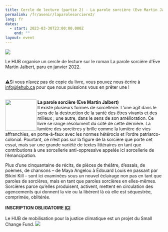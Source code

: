 ```yaml
---
title: Cercle de lecture (partie 2) - La parole sorcière (Eve Martin Jalbert)
permalink: /fr/avenir/laparolesorciere2/
lang: fr
dates:
  - start: 2023-03-30T23:00:00.000Z
    end: ""
layout: event
---
```

![](/media/copie_de_cercle_de_lecture_1000_200_px_.png)

Le HUB organise un cercle de lecture sur le roman La parole sorcière d’Eve Martin Jalbert, paru en janvier 2022.

\
⚠️Si vous n’avez pas de copie du livre, vous pouvez nous écrire à [info@lehub.ca](mailto:info@lehub.ca) pour que nous puissions vous en prêter une !

\
<img align="left" width="100" height="100" src="/media/couverturelaparolesorciere.png">**La parole sorcière (Eve Martin Jalbert)**
\
Il existe plusieurs formes de sorcellerie. L’une agit dans le sens de la destruction de la santé des êtres vivants et des milieux ; une autre, dans le sens de son amélioration. Ce livre se range résolument du côté de cette dernière. La lumière des sorcières y brille comme la lumière de vies affranchies, en porte-à-faux avec les normes hétérocis et l’ordre patriarco-colonial. Pourtant, ce n’est pas sur la figure de la sorcière que porte cet essai, mais sur une grande variété de textes littéraires en tant que contributions à une sorcellerie anti-oppressive appelée ici sorcellerie de l’émancipation.

Plus d’une cinquantaine de récits, de pièces de théâtre, d’essais, de poèmes, de chansons – de Maya Angelou à Édouard Louis en passant par Bikini Kill – sont ici examinées sous un nouvel éclairage non pas en tant que paroles de sorcières, mais en tant que paroles sorcières en elles-mêmes. Sorcières parce qu’elles produisent, activent, mettent en circulation des agencements qui donnent la vie ou la libèrent là où elle est séquestrée, comprimée, oblitérée. \
\
**I﻿NSCRIPTION OBLIGATOIRE [ICI](https://us02web.zoom.us/meeting/register/tZclf-GhrDgpGdbYGBhD8ZcXJy2AwYjcbuT3)**
\
\
L﻿e HUB de mobilisation pour la justice climatique est un projet du Small Change Fund.
![](/media/sans_titre_6_.png)